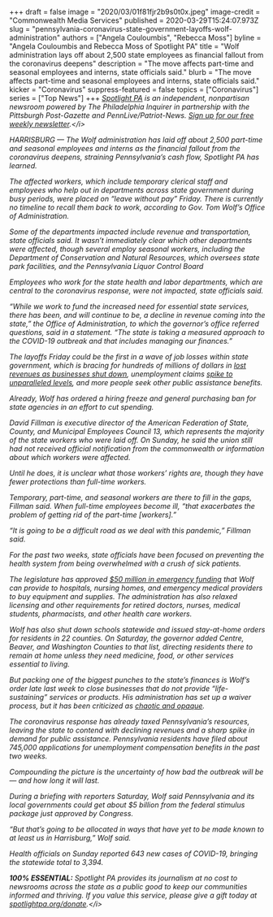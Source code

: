 +++
draft = false
image = "2020/03/01f81fjr2b9s0t0x.jpeg"
image-credit = "Commonwealth Media Services"
published = 2020-03-29T15:24:07.973Z
slug = "pennsylvania-coronavirus-state-government-layoffs-wolf-administration"
authors = ["Angela Couloumbis", "Rebecca Moss"]
byline = "Angela Couloumbis and Rebecca Moss of Spotlight PA"
title = "Wolf administration lays off about 2,500 state employees as financial fallout from the coronavirus deepens"
description = "The move affects part-time and seasonal employees and interns, state officials said."
blurb = "The move affects part-time and seasonal employees and interns, state officials said."
kicker = "Coronavirus"
suppress-featured = false
topics = ["Coronavirus"]
series = ["Top News"]
+++
<i>[Spotlight PA](https://www.spotlightpa.org/ "https\://www.spotlightpa.org/") is an independent, nonpartisan newsroom powered by The Philadelphia Inquirer in partnership with the Pittsburgh Post-Gazette and PennLive/Patriot-News. [Sign up for our free weekly newsletter](https://www.spotlightpa.org/newsletters "https\://www.spotlightpa.org/newsletters").</i>

HARRISBURG — The Wolf administration has laid off about 2,500 part-time and seasonal employees and interns as the financial fallout from the coronavirus deepens, straining Pennsylvania’s cash flow, Spotlight PA has learned.

The affected workers, which include temporary clerical staff and employees who help out in departments across state government during busy periods, were placed on “leave without pay” Friday. There is currently no timeline to recall them back to work, according to Gov. Tom Wolf’s Office of Administration.

Some of the departments impacted include revenue and transportation, state officials said. It wasn’t immediately clear which other departments were affected, though several employ seasonal workers, including the Department of Conservation and Natural Resources, which oversees state park facilities, and the Pennsylvania Liquor Control Board

Employees who work for the state health and labor departments, which are central to the coronavirus response, were not impacted, state officials said.

“While we work to fund the increased need for essential state services, there has been, and will continue to be, a decline in revenue coming into the state,” the Office of Administration, to which the governor’s office referred questions, said in a statement. “The state is taking a measured approach to the COVID-19 outbreak and that includes managing our finances.”

<script src="https://www.spotlightpa.org/embed.js" async></script><div data-spl-embed-version="1" data-spl-src="https://www.spotlightpa.org/embeds/donate/"></div>

The layoffs Friday could be the first in a wave of job losses within state government, which is bracing for hundreds of millions of dollars in [lost revenues as businesses shut down](https://www.spotlightpa.org/news/2020/03/pennsylvania-pa-coronavirus-state-budget-revenues-shortfall/ "https\://www.spotlightpa.org/news/2020/03/pennsylvania-pa-coronavirus-state-budget-revenues-shortfall/"), unemployment claims [spike to unparalleled levels](https://www.spotlightpa.org/news/2020/03/pennsylvania-pa-coronavirus-shutdown-unemployment-jobless-claims/ "https\://www.spotlightpa.org/news/2020/03/pennsylvania-pa-coronavirus-shutdown-unemployment-jobless-claims/"), and more people seek other public assistance benefits.

Already, Wolf has ordered a hiring freeze and general purchasing ban for state agencies in an effort to cut spending.

David Fillman is executive director of the American Federation of State, County, and Municipal Employees Council 13, which represents the majority of the state workers who were laid off. On Sunday, he said the union still had not received official notification from the commonwealth or information about which workers were affected.

Until he does, it is unclear what those workers’ rights are, though they have fewer protections than full-time workers.

Temporary, part-time, and seasonal workers are there to fill in the gaps, Fillman said. When full-time employees become ill, “that exacerbates the problem of getting rid of the part-time \[workers].”

“It is going to be a difficult road as we deal with this pandemic,” Fillman said.

For the past two weeks, state officials have been focused on preventing the health system from being overwhelmed with a crush of sick patients.

The legislature has approved [$50 million in emergency funding](https://www.spotlightpa.org/news/2020/03/pennsylvania-coronavirus-emergency-funding-fifty-million-masks-vents/ "https\://www.spotlightpa.org/news/2020/03/pennsylvania-coronavirus-emergency-funding-fifty-million-masks-vents/") that Wolf can provide to hospitals, nursing homes, and emergency medical providers to buy equipment and supplies. The administration has also relaxed licensing and other requirements for retired doctors, nurses, medical students, pharmacists, and other health care workers.

Wolf has also shut down schools statewide and issued stay-at-home orders for residents in 22 counties. On Saturday, the governor added Centre, Beaver, and Washington Counties to that list, directing residents there to remain at home unless they need medicine, food, or other services essential to living.

<script src="https://www.spotlightpa.org/embed.js" async></script><div data-spl-embed-version="1" data-spl-src="<https://www.spotlightpa.org/embeds/newsletter/>"></div>

But packing one of the biggest punches to the state’s finances is Wolf’s order late last week to close businesses that do not provide “life-sustaining” services or products. His administration has set up a waiver process, but it has been criticized as [chaotic and opaque](https://www.spotlightpa.org/news/2020/03/pennsylvania-pa-coronavirus-business-shutdown-waiver-tom-wolf-joe-scarnati/ "https\://www.spotlightpa.org/news/2020/03/pennsylvania-pa-coronavirus-business-shutdown-waiver-tom-wolf-joe-scarnati/").

The coronavirus response has already taxed Pennsylvania’s resources, leaving the state to contend with declining revenues and a sharp spike in demand for public assistance. Pennsylvania residents have filed about 745,000 applications for unemployment compensation benefits in the past two weeks.

Compounding the picture is the uncertainty of how bad the outbreak will be — and how long it will last.

During a briefing with reporters Saturday, Wolf said Pennsylvania and its local governments could get about $5 billion from the federal stimulus package just approved by Congress.

“But that’s going to be allocated in ways that have yet to be made known to at least us in Harrisburg,” Wolf said.

Health officials on Sunday reported 643 new cases of COVID-19, bringing the statewide total to 3,394. 

<i><b>100% ESSENTIAL:</b> Spotlight PA provides its journalism at no cost to newsrooms across the state as a public good to keep our communities informed and thriving. If you value this service, please give a gift today at [spotlightpa.org/donate](https://www.spotlightpa.org/donate "https\://www.spotlightpa.org/donate").</i>

<script src="https://www.spotlightpa.org/embed.js" async></script><div data-spl-embed-version="1" data-spl-src="<https://www.spotlightpa.org/embeds/tips/?tip_text=Do%20you%20have%20a%20tip%20about%20%3Cb%3Ehow%20Pa.'s%20government%20is%20responding%20to%20the%20coronavirus%3C%2Fb%3E%3F%20Tell%20us>."></div>